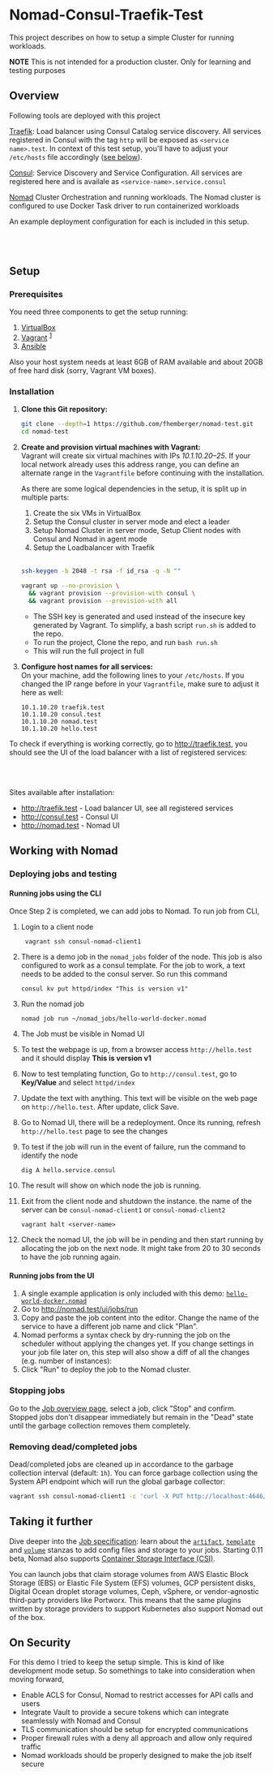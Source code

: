 # Nomad-Consul-Traefik-Test

This project describes on how to setup a simple Cluster for running workloads.

**NOTE** This is not intended for a production cluster. Only for learning and testing purposes

## Overview

Following tools are deployed with this project

[Traefik](https://docs.traefik.io/): Load balancer using Consul Catalog service discovery. All services registered in Consul with the tag `http` will be exposed as `<service name>.test`. In context of this test setup, you'll have to adjust your `/etc/hosts` file accordingly ([see below](#user-content-etc-hosts)).

[Consul](https://consul.io/): Service Discovery and Service Configuration. All services are registered here and is availale as `<service-name>.service.consul`

[Nomad](https://nomadproject.io/) Cluster Orchestration and running workloads. The Nomad cluster is configured to use Docker Task driver to run containerized workloads

An example deployment configuration for each is included in this setup.

<br clear="both"><br>

## Setup

### Prerequisites

You need three components to get the setup running:

1. [VirtualBox](https://www.virtualbox.org/wiki/Downloads)
2. [Vagrant](https://www.vagrantup.com/downloads.html) <sup id="a1">[1](#f1)</sup>
3. [Ansible](https://docs.ansible.com/ansible/latest/installation_guide/intro_installation.html)


Also your host system needs at least 6GB of RAM available and about 20GB of free hard disk (sorry, Vagrant VM boxes️).


### Installation

1. **Clone this Git repository:**

   ```sh
   git clone --depth=1 https://github.com/fhemberger/nomad-test.git
   cd nomad-test
   ```

2. **Create and provision virtual machines with Vagrant:**  
   Vagrant will create six virtual machines with IPs _10.1.10.20–25_. If your local network already uses this address range, you can define an alternate range in the `Vagrantfile` before continuing with the installation.

   As there are some logical dependencies in the setup, it is split up in multiple parts:
   
     1. Create the six VMs in VirtualBox
     2. Setup the Consul cluster in server mode and elect a leader
     3. Setup Nomad Cluster in server mode, Setup Client nodes with Consul and Nomad in agent mode 
     4. Setup the Loadbalancer with Traefik
  
     <br>

   ```sh
   ssh-keygen -b 2048 -t rsa -f id_rsa -q -N ""
   
   vagrant up --no-provision \
     && vagrant provision --provision-with consul \
     && vagrant provision --provision-with all 
   ```
   - The SSH key is generated and used instead of the insecure key generated by Vagrant. To simplify, a bash script `run.sh` is added to the repo.
   - To run the project, Clone the repo, and run `bash run.sh`
   - This will run the full project in full
    
3. **Configure host names for all services:**  
   On your machine, add the following lines to your `/etc/hosts`. If you changed the IP range before in your `Vagrantfile`, make sure to adjust it here as well:

   ```
   10.1.10.20 traefik.test
   10.1.10.20 consul.test
   10.1.10.20 nomad.test
   10.1.10.20 hello.test
   ```

To check if everything is working correctly, go to http://traefik.test, you should see the UI of the load balancer with a list of registered services:

<br clear="both"><br>

Sites available after installation:

- http://traefik.test - Load balancer UI, see all registered services
- http://consul.test - Consul UI
- http://nomad.test - Nomad UI

## Working with Nomad

### Deploying jobs and testing

#### Running jobs using the CLI

Once Step 2 is completed, we can add jobs to Nomad. To run job from CLI, 

1. Login to a client node
   ```shell
    vagrant ssh consul-nomad-client1
   ```

2. There is a demo job in the `nomad_jobs` folder of the node. This job is also configured to work as a consul template.
    For the job to work, a text needs to be added to the consul server. So run this command
   ```shell
   consul kv put httpd/index "This is version v1" 
   ```

3. Run the nomad job
   ```shell
   nomad job run ~/nomad_jobs/hello-world-docker.nomad
   ```
   
4. The Job must be visible in Nomad UI
5. To test the webpage is up, from a browser access `http://hello.test` and it should display **This is version v1**
6. Now to test templating function, Go to `http://consul.test`, go to **Key/Value** and select `httpd/index` 
7. Update the text with anything. This text will be visible on the web page on `http://hello.test`. After update, click Save.
8. Go to Nomad UI, there will be a redeployment. Once its running, refresh `http://hello.test` page to see the changes 
9. To test if the job will run in the event of failure, run the command to identify the node
   ```shell
   dig A hello.service.consul
   ```
10. The result will show on which node the job is running.
11. Exit from the client node and shutdown the instance. the name of the server can be `consul-nomad-client1` or `consul-nomad-client2`
    ```shell
    vagrant halt <server-name>
    ```
12. Check the nomad UI, the job will be in pending and then start running by allocating the job on the next node. It might take from 20 to 30 seconds to have the job running again.

#### Running jobs from the UI

1. A single example application is only included with this demo: [`hello-world-docker.nomad`](nomad_jobs/hello-world-docker.nomad)
2. Go to http://nomad.test/ui/jobs/run
3. Copy and paste the job content into the editor. Change the name of the service to have a different job name and click "Plan".
4. Nomad performs a syntax check by dry-running the job on the scheduler without applying the changes yet. If you change settings in your job file later on, this step will also show a diff of all the changes (e.g. number of instances):
5. Click "Run" to deploy the job to the Nomad cluster.

### Stopping jobs

Go to the [Job overview page](http://nomad.test/ui/jobs), select a job, click "Stop" and confirm. Stopped jobs don't disappear immediately but remain in the "Dead" state until the garbage collection removes them completely.

### Removing dead/completed jobs

Dead/completed jobs are cleaned up in accordance to the garbage collection interval (default: `1h`). You can force garbage collection using the System API endpoint which will run the global garbage collector:

```sh
vagrant ssh consul-nomad-client1 -c 'curl -X PUT http://localhost:4646/v1/system/gc'
```


## Taking it further

Dive deeper into the [Job specification](https://nomadproject.io/docs/job-specification/): learn about the [`artifact`](https://nomadproject.io/docs/job-specification/artifact/), [`template`](https://nomadproject.io/docs/job-specification/template/) and [`volume`](https://nomadproject.io/docs/job-specification/volume/) stanzas to add config files and storage to your jobs. Starting 0.11 beta, Nomad also supports [Container Storage Interface (CSI)](https://www.hashicorp.com/blog/hashicorp-nomad-container-storage-interface-csi-beta/).

You can launch jobs that claim storage volumes from AWS Elastic Block Storage (EBS) or Elastic File System (EFS) volumes, GCP persistent disks, Digital Ocean droplet storage volumes, Ceph, vSphere, or vendor-agnostic third-party providers like Portworx. This means that the same plugins written by storage providers to support Kubernetes also support Nomad out of the box.


## On Security

For this demo I tried to keep the setup simple. This is kind of like development mode setup. So somethings to take into consideration when moving forward,

- Enable ACLS for Consul, Nomad to restrict accesses for API calls and users
- Integrate Vault to provide a secure tokens which can integrate seamlessly with Nomad and Consul
- TLS communication should be setup for encrypted communications
- Proper firewall rules with a deny all approach and allow only required traffic
- Nomad workloads should be properly designed to make the job itself secure
